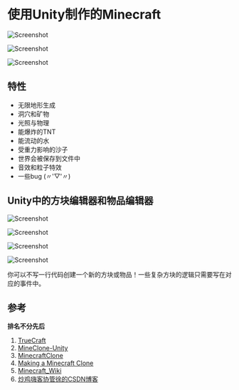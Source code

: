 # 使用Unity制作的Minecraft

![Screenshot](Screenshots/0.png)

![Screenshot](Screenshots/1.png)

![Screenshot](Screenshots/2.png)



## 特性

* 无限地形生成
* 洞穴和矿物
* 光照与物理
* 能爆炸的TNT
* 能流动的水
* 受重力影响的沙子
* 世界会被保存到文件中
* 音效和粒子特效
* 一些bug (〃'▽'〃)



## Unity中的方块编辑器和物品编辑器

![Screenshot](Screenshots/3.png)

![Screenshot](Screenshots/4.png)

![Screenshot](Screenshots/5.png)

![Screenshot](Screenshots/6.png)

你可以不写一行代码创建一个新的方块或物品！一些复杂方块的逻辑只需要写在对应的事件中。



## 参考

**排名不分先后**

1. [TrueCraft](https://github.com/ddevault/TrueCraft)
2. [MineClone-Unity](https://github.com/bodhid/MineClone-Unity)
3. [MinecraftClone](https://github.com/Shedelbower/MinecraftClone)
4. [Making a Minecraft Clone](https://www.shedelbower.dev/projects/minecraft_clone/)
5. [Minecraft_Wiki](https://minecraft-zh.gamepedia.com/Minecraft_Wiki)
6. [炒鸡嗨客协管徐的CSDN博客](https://blog.csdn.net/xfgryujk)

